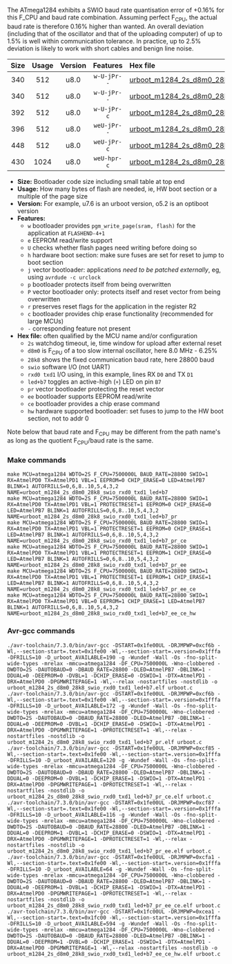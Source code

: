 The ATmega1284 exhibits a SWIO baud rate quantisation error of +0.16% for this F_CPU and baud rate combination. Assuming perfect F<sub>CPU</sub>, the actual baud rate is therefore 0.16% higher than wanted. An overall deviation (including that of the oscillator and that of the uploading computer) of up to 1.5% is well within communication tolerance. In practice, up to 2.5% deviation is likely to work with short cables and benign line noise.

|Size|Usage|Version|Features|Hex file|
|:-:|:-:|:-:|:-:|:--|
|340|512|u8.0|`w-U-jPr--`|[urboot_m1284_2s_d8m0_28k8_swio_rxd0_txd1_led+b7.hex](https://raw.githubusercontent.com/stefanrueger/urboot.hex/main/mcus/atmega1284/watchdog_2_s/internal_oscillator_d-6.25%25/%2B8m000000_hz/%2B%2B28k8_baud/uart0_rxd0_txd1/led%2Bb7/urboot_m1284_2s_d8m0_28k8_swio_rxd0_txd1_led%2Bb7.hex)|
|340|512|u8.0|`w-U-jPr--`|[urboot_m1284_2s_d8m0_28k8_swio_rxd0_txd1_led+b7_pr.hex](https://raw.githubusercontent.com/stefanrueger/urboot.hex/main/mcus/atmega1284/watchdog_2_s/internal_oscillator_d-6.25%25/%2B8m000000_hz/%2B%2B28k8_baud/uart0_rxd0_txd1/led%2Bb7/urboot_m1284_2s_d8m0_28k8_swio_rxd0_txd1_led%2Bb7_pr.hex)|
|392|512|u8.0|`w-U-jPr-c`|[urboot_m1284_2s_d8m0_28k8_swio_rxd0_txd1_led+b7_pr_ce.hex](https://raw.githubusercontent.com/stefanrueger/urboot.hex/main/mcus/atmega1284/watchdog_2_s/internal_oscillator_d-6.25%25/%2B8m000000_hz/%2B%2B28k8_baud/uart0_rxd0_txd1/led%2Bb7/urboot_m1284_2s_d8m0_28k8_swio_rxd0_txd1_led%2Bb7_pr_ce.hex)|
|396|512|u8.0|`weU-jPr--`|[urboot_m1284_2s_d8m0_28k8_swio_rxd0_txd1_led+b7_pr_ee.hex](https://raw.githubusercontent.com/stefanrueger/urboot.hex/main/mcus/atmega1284/watchdog_2_s/internal_oscillator_d-6.25%25/%2B8m000000_hz/%2B%2B28k8_baud/uart0_rxd0_txd1/led%2Bb7/urboot_m1284_2s_d8m0_28k8_swio_rxd0_txd1_led%2Bb7_pr_ee.hex)|
|448|512|u8.0|`weU-jPr-c`|[urboot_m1284_2s_d8m0_28k8_swio_rxd0_txd1_led+b7_pr_ee_ce.hex](https://raw.githubusercontent.com/stefanrueger/urboot.hex/main/mcus/atmega1284/watchdog_2_s/internal_oscillator_d-6.25%25/%2B8m000000_hz/%2B%2B28k8_baud/uart0_rxd0_txd1/led%2Bb7/urboot_m1284_2s_d8m0_28k8_swio_rxd0_txd1_led%2Bb7_pr_ee_ce.hex)|
|430|1024|u8.0|`weU-hpr-c`|[urboot_m1284_2s_d8m0_28k8_swio_rxd0_txd1_led+b7_ee_ce_hw.hex](https://raw.githubusercontent.com/stefanrueger/urboot.hex/main/mcus/atmega1284/watchdog_2_s/internal_oscillator_d-6.25%25/%2B8m000000_hz/%2B%2B28k8_baud/uart0_rxd0_txd1/led%2Bb7/urboot_m1284_2s_d8m0_28k8_swio_rxd0_txd1_led%2Bb7_ee_ce_hw.hex)|

- **Size:** Bootloader code size including small table at top end
- **Usage:** How many bytes of flash are needed, ie, HW boot section or a multiple of the page size
- **Version:** For example, u7.6 is an urboot version, o5.2 is an optiboot version
- **Features:**
  + `w` bootloader provides `pgm_write_page(sram, flash)` for the application at `FLASHEND-4+1`
  + `e` EEPROM read/write support
  + `U` checks whether flash pages need writing before doing so
  + `h` hardware boot section: make sure fuses are set for reset to jump to boot section
  + `j` vector bootloader: applications *need to be patched externally*, eg, using `avrdude -c urclock`
  + `p` bootloader protects itself from being overwritten
  + `P` vector bootloader only: protects itself and reset vector from being overwritten
  + `r` preserves reset flags for the application in the register R2
  + `c` bootloader provides chip erase functionality (recommended for large MCUs)
  + `-` corresponding feature not present
- **Hex file:** often qualified by the MCU name and/or configuration
  + `2s` watchdog timeout, ie, time window for upload after external reset
  + `d8m0` is F<sub>CPU</sub> of a too slow internal oscillator, here 8.0 MHz - 6.25%
  + `28k8` shows the fixed communication baud rate, here 28800 baud
  + `swio` software I/O (not UART)
  + `rxd0 txd1` I/O using, in this example, lines RX `D0` and TX `D1`
  + `led+b7` toggles an active-high (`+`) LED on pin `B7`
  + `pr` vector bootloader protecting the reset vector
  + `ee` bootloader supports EEPROM read/write
  + `ce` bootloader provides a chip erase command
  + `hw` hardware supported bootloader: set fuses to jump to the HW boot section, not to addr 0


Note below that baud rate and F<sub>CPU</sub> may be different from the path name's as long as the quotient F<sub>CPU</sub>/baud rate is the same.

### Make commands
```
make MCU=atmega1284 WDTO=2S F_CPU=7500000L BAUD_RATE=28800 SWIO=1 RX=AtmelPD0 TX=AtmelPD1 VBL=1 EEPROM=0 CHIP_ERASE=0 LED=AtmelPB7 BLINK=1 AUTOFRILLS=0,6,8..10,5,4,3,2 NAME=urboot_m1284_2s_d8m0_28k8_swio_rxd0_txd1_led+b7
make MCU=atmega1284 WDTO=2S F_CPU=7500000L BAUD_RATE=28800 SWIO=1 RX=AtmelPD0 TX=AtmelPD1 VBL=1 PROTECTRESET=1 EEPROM=0 CHIP_ERASE=0 LED=AtmelPB7 BLINK=1 AUTOFRILLS=0,6,8..10,5,4,3,2 NAME=urboot_m1284_2s_d8m0_28k8_swio_rxd0_txd1_led+b7_pr
make MCU=atmega1284 WDTO=2S F_CPU=7500000L BAUD_RATE=28800 SWIO=1 RX=AtmelPD0 TX=AtmelPD1 VBL=1 PROTECTRESET=1 EEPROM=0 CHIP_ERASE=1 LED=AtmelPB7 BLINK=1 AUTOFRILLS=0,6,8..10,5,4,3,2 NAME=urboot_m1284_2s_d8m0_28k8_swio_rxd0_txd1_led+b7_pr_ce
make MCU=atmega1284 WDTO=2S F_CPU=7500000L BAUD_RATE=28800 SWIO=1 RX=AtmelPD0 TX=AtmelPD1 VBL=1 PROTECTRESET=1 EEPROM=1 CHIP_ERASE=0 LED=AtmelPB7 BLINK=1 AUTOFRILLS=0,6,8..10,5,4,3,2 NAME=urboot_m1284_2s_d8m0_28k8_swio_rxd0_txd1_led+b7_pr_ee
make MCU=atmega1284 WDTO=2S F_CPU=7500000L BAUD_RATE=28800 SWIO=1 RX=AtmelPD0 TX=AtmelPD1 VBL=1 PROTECTRESET=1 EEPROM=1 CHIP_ERASE=1 LED=AtmelPB7 BLINK=1 AUTOFRILLS=0,6,8..10,5,4,3,2 NAME=urboot_m1284_2s_d8m0_28k8_swio_rxd0_txd1_led+b7_pr_ee_ce
make MCU=atmega1284 WDTO=2S F_CPU=7500000L BAUD_RATE=28800 SWIO=1 RX=AtmelPD0 TX=AtmelPD1 VBL=0 EEPROM=1 CHIP_ERASE=1 LED=AtmelPB7 BLINK=1 AUTOFRILLS=0,6,8..10,5,4,3,2 NAME=urboot_m1284_2s_d8m0_28k8_swio_rxd0_txd1_led+b7_ee_ce_hw
```

### Avr-gcc commands
```
./avr-toolchain/7.3.0/bin/avr-gcc -DSTART=0x1fe00UL -DRJMPWP=0xcf6b -Wl,--section-start=.text=0x1fe00 -Wl,--section-start=.version=0x1fffa -DFRILLS=10 -D_urboot_AVAILABLE=190 -g -Wundef -Wall -Os -fno-split-wide-types -mrelax -mmcu=atmega1284 -DF_CPU=7500000L -Wno-clobbered -DWDTO=2S -DAUTOBAUD=0 -DBAUD_RATE=28800 -DLED=AtmelPB7 -DBLINK=1 -DDUAL=0 -DEEPROM=0 -DVBL=1 -DCHIP_ERASE=0 -DSWIO=1 -DTX=AtmelPD1 -DRX=AtmelPD0 -DPGMWRITEPAGE=1 -Wl,--relax -nostartfiles -nostdlib -o urboot_m1284_2s_d8m0_28k8_swio_rxd0_txd1_led+b7.elf urboot.c
./avr-toolchain/7.3.0/bin/avr-gcc -DSTART=0x1fe00UL -DRJMPWP=0xcf6b -Wl,--section-start=.text=0x1fe00 -Wl,--section-start=.version=0x1fffa -DFRILLS=10 -D_urboot_AVAILABLE=172 -g -Wundef -Wall -Os -fno-split-wide-types -mrelax -mmcu=atmega1284 -DF_CPU=7500000L -Wno-clobbered -DWDTO=2S -DAUTOBAUD=0 -DBAUD_RATE=28800 -DLED=AtmelPB7 -DBLINK=1 -DDUAL=0 -DEEPROM=0 -DVBL=1 -DCHIP_ERASE=0 -DSWIO=1 -DTX=AtmelPD1 -DRX=AtmelPD0 -DPGMWRITEPAGE=1 -DPROTECTRESET=1 -Wl,--relax -nostartfiles -nostdlib -o urboot_m1284_2s_d8m0_28k8_swio_rxd0_txd1_led+b7_pr.elf urboot.c
./avr-toolchain/7.3.0/bin/avr-gcc -DSTART=0x1fe00UL -DRJMPWP=0xcf85 -Wl,--section-start=.text=0x1fe00 -Wl,--section-start=.version=0x1fffa -DFRILLS=10 -D_urboot_AVAILABLE=120 -g -Wundef -Wall -Os -fno-split-wide-types -mrelax -mmcu=atmega1284 -DF_CPU=7500000L -Wno-clobbered -DWDTO=2S -DAUTOBAUD=0 -DBAUD_RATE=28800 -DLED=AtmelPB7 -DBLINK=1 -DDUAL=0 -DEEPROM=0 -DVBL=1 -DCHIP_ERASE=1 -DSWIO=1 -DTX=AtmelPD1 -DRX=AtmelPD0 -DPGMWRITEPAGE=1 -DPROTECTRESET=1 -Wl,--relax -nostartfiles -nostdlib -o urboot_m1284_2s_d8m0_28k8_swio_rxd0_txd1_led+b7_pr_ce.elf urboot.c
./avr-toolchain/7.3.0/bin/avr-gcc -DSTART=0x1fe00UL -DRJMPWP=0xcf87 -Wl,--section-start=.text=0x1fe00 -Wl,--section-start=.version=0x1fffa -DFRILLS=10 -D_urboot_AVAILABLE=116 -g -Wundef -Wall -Os -fno-split-wide-types -mrelax -mmcu=atmega1284 -DF_CPU=7500000L -Wno-clobbered -DWDTO=2S -DAUTOBAUD=0 -DBAUD_RATE=28800 -DLED=AtmelPB7 -DBLINK=1 -DDUAL=0 -DEEPROM=1 -DVBL=1 -DCHIP_ERASE=0 -DSWIO=1 -DTX=AtmelPD1 -DRX=AtmelPD0 -DPGMWRITEPAGE=1 -DPROTECTRESET=1 -Wl,--relax -nostartfiles -nostdlib -o urboot_m1284_2s_d8m0_28k8_swio_rxd0_txd1_led+b7_pr_ee.elf urboot.c
./avr-toolchain/7.3.0/bin/avr-gcc -DSTART=0x1fe00UL -DRJMPWP=0xcfa1 -Wl,--section-start=.text=0x1fe00 -Wl,--section-start=.version=0x1fffa -DFRILLS=10 -D_urboot_AVAILABLE=64 -g -Wundef -Wall -Os -fno-split-wide-types -mrelax -mmcu=atmega1284 -DF_CPU=7500000L -Wno-clobbered -DWDTO=2S -DAUTOBAUD=0 -DBAUD_RATE=28800 -DLED=AtmelPB7 -DBLINK=1 -DDUAL=0 -DEEPROM=1 -DVBL=1 -DCHIP_ERASE=1 -DSWIO=1 -DTX=AtmelPD1 -DRX=AtmelPD0 -DPGMWRITEPAGE=1 -DPROTECTRESET=1 -Wl,--relax -nostartfiles -nostdlib -o urboot_m1284_2s_d8m0_28k8_swio_rxd0_txd1_led+b7_pr_ee_ce.elf urboot.c
./avr-toolchain/7.3.0/bin/avr-gcc -DSTART=0x1fc00UL -DRJMPWP=0xcea1 -Wl,--section-start=.text=0x1fc00 -Wl,--section-start=.version=0x1fffa -DFRILLS=10 -D_urboot_AVAILABLE=594 -g -Wundef -Wall -Os -fno-split-wide-types -mrelax -mmcu=atmega1284 -DF_CPU=7500000L -Wno-clobbered -DWDTO=2S -DAUTOBAUD=0 -DBAUD_RATE=28800 -DLED=AtmelPB7 -DBLINK=1 -DDUAL=0 -DEEPROM=1 -DVBL=0 -DCHIP_ERASE=1 -DSWIO=1 -DTX=AtmelPD1 -DRX=AtmelPD0 -DPGMWRITEPAGE=1 -Wl,--relax -nostartfiles -nostdlib -o urboot_m1284_2s_d8m0_28k8_swio_rxd0_txd1_led+b7_ee_ce_hw.elf urboot.c
```

